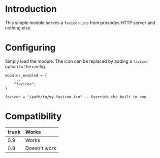 # Introduction #

This simple module serves a `favicon.ico` from prosodys HTTP server and
nothing else.

# Configuring #

Simply load the module.  The icon can be replaced by adding a `favicon`
option to the config.

```
modules_enabled = {
	...
	"favicon";
}

favicon = "/path/to/my-favicon.ico" -- Override the built in one
```

# Compatibility #

|trunk|Works|
|:----|:----|
|0.9  |Works|
|0.8  |Doesn't work|